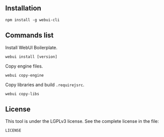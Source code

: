 ## Installation

    npm install -g webui-cli

## Commands list

Install WebUI Boilerplate.

    webui install [version]

Copy engine files.

    webui copy-engine

Copy libraries and build `.requirejsrc`.

    webui copy-libs

## License

This tool is under the LGPLv3 license. See the complete license in the file:

    LICENSE

